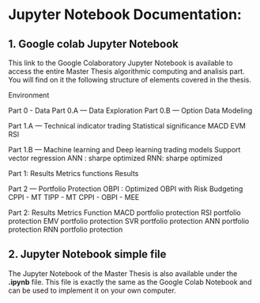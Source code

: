 


# Jupyter Notebook Documentation:



## 1. Google colab Jupyter Notebook

This link to the Google Colaboratory Jupyter Notebook is available to access the entire Master Thesis algorithmic computing and analisis part. 
You will find on it the following structure of elements covered in the thesis.

Environment

Part 0 - Data
  Part 0.A — Data Exploration
  Part 0.B — Option Data Modeling

Part 1.A — Technical indicator trading
  Statistical significance
  MACD
  EVM
  RSI

Part 1.B — Machine learning and Deep learning trading models
  Support vector regression
  ANN : sharpe optimized
  RNN: sharpe optimized

Part 1: Results
  Metrics functions
  Results

Part 2 — Portfolio Protection
  OBPI : Optimized OBPI with Risk Budgeting
  CPPI - MT
  TIPP - MT
  CPPI - OBPI - MEE

Part 2: Results
  Metrics Function
  MACD portfolio protection
  RSI portfolio protection
  EMV portfolio protection
  SVR portfolio protection
  ANN portfolio protection
  RNN portfolio protection


## 2. Jupyter Notebook simple file

The Jupyter Notebook of the Master Thesis is also available under the **.ipynb** file. This file is exactly the same as the Google Colab Notebook and can be used to implement it on your own computer. 
